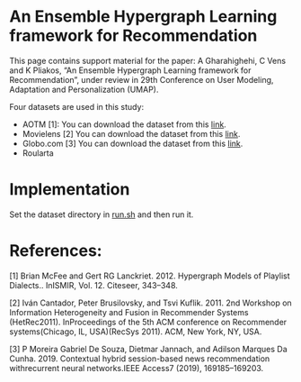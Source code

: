 # An Ensemble Hypergraph Learning framework for Recommendation

This page contains support material for the paper: A Gharahighehi, C Vens and K Pliakos, “An Ensemble Hypergraph Learning framework for Recommendation”, under review in 29th Conference on User Modeling, Adaptation and Personalization (UMAP).

Four datasets are used in this study:

* AOTM [1]: You can download the dataset from this [link](https://www.dropbox.com/sh/n281js5mgsvao6s/AADQbYxSFVPCun5DfwtsSxeda?dl=0).
* Movielens [2] You can download the dataset from this [link](https://grouplens.org/datasets/hetrec-2011/).
* Globo.com [3] You can download the dataset from this [link](https://www.kaggle.com/gspmoreira/news-portal-user-interactions-by-globocom).
* Roularta

# Implementation

Set the dataset directory in [run.sh](https://github.com/alirezagharahi/ensemble_hypergraph/blob/main/run.sh) and then run it.

# References:
[1] Brian McFee and Gert RG Lanckriet. 2012. Hypergraph Models of Playlist Dialects.. InISMIR, Vol. 12. Citeseer, 343–348.

[2] Iván Cantador, Peter Brusilovsky, and Tsvi Kuflik. 2011. 2nd Workshop on Information Heterogeneity and Fusion in Recommender Systems (HetRec2011). InProceedings of the 5th ACM conference on Recommender systems(Chicago, IL, USA)(RecSys 2011). ACM, New York, NY, USA.

[3] P Moreira Gabriel De Souza, Dietmar Jannach, and Adilson Marques Da Cunha. 2019. Contextual hybrid session-based news recommendation withrecurrent neural networks.IEEE Access7 (2019), 169185–169203.
